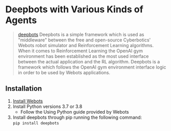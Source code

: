 # Deepbots with Various Kinds of Agents
> [deepbots](https://github.com/aidudezzz/deepbots)
> Deepbots is a simple framework which is used as "middleware" between the free and open-source Cyberbotics' Webots robot simulator and Reinforcement Learning algorithms. When it comes to Reinforcement Learning the OpenAI gym environment has been established as the most used interface between the actual application and the RL algorithm. Deepbots is a framework which follows the OpenAI gym environment interface logic in order to be used by Webots applications.
## Installation
1. [Install Webots](https://www.cyberbotics.com/)
2. Install Python versions 3.7 or 3.8
    * Follow the Using Python guide provided by Webots
3. Install deepbots through pip running the following command:\
<code>pip install deepbots</code>